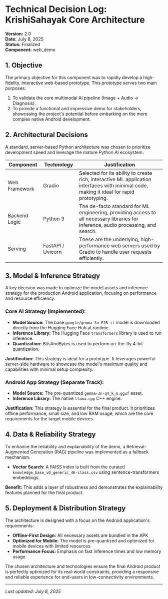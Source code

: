 # Technical Decision Log: KrishiSahayak Core Architecture

**Version:** 2.0  
**Date:** July 8, 2025  
**Status:** Finalized  
**Component:** web_demo

## 1. Objective

The primary objective for this component was to rapidly develop a high-fidelity, interactive web-based prototype. This prototype serves two main purposes:

1. To validate the core multimodal AI pipeline (Image + Audio → Diagnosis).
2. To provide a functional and impressive demo for stakeholders, showcasing the project's potential before embarking on the more complex native Android development.

## 2. Architectural Decisions

A standard, server-based Python architecture was chosen to prioritize development speed and leverage the mature Python AI ecosystem.

| Component | Technology | Justification |
|-----------|------------|---------------|
| Web Framework | Gradio | Selected for its ability to create rich, interactive ML application interfaces with minimal code, making it ideal for rapid prototyping. |
| Backend Logic | Python 3 | The de-facto standard for ML engineering, providing access to all necessary libraries for inference, audio processing, and search. |
| Serving | FastAPI / Uvicorn | These are the underlying, high-performance web servers used by Gradio to handle user requests efficiently. |

## 3. Model & Inference Strategy

A key decision was made to optimize the model assets and inference strategy for the production Android application, focusing on performance and resource efficiency.

### Core AI Strategy (Implemented):
- **Model Source:** The base `google/gemma-3n-E2B-it` model is downloaded directly from the Hugging Face Hub at runtime.
- **Inference Library:** The Hugging Face `transformers` library is used to run inference.
- **Quantization:** BitsAndBytes is used to perform on-the-fly 4-bit quantization.

**Justification:** This strategy is ideal for a prototype. It leverages powerful server-side hardware to showcase the model's maximum quality and capabilities with minimal setup complexity.

### Android App Strategy (Separate Track):
- **Model Source:** The pre-quantized `gemma-3n-q4_k_m.gguf` asset.
- **Inference Library:** The native `llama.cpp` C++ engine.

**Justification:** This strategy is essential for the final product. It prioritizes offline performance, small size, and low RAM usage, which are the core requirements for the target mobile devices.

## 4. Data & Reliability Strategy

To enhance the reliability and explainability of the demo, a Retrieval-Augmented Generation (RAG) pipeline was implemented as a fallback mechanism.

- **Vector Search:** A FAISS index is built from the curated `knowledge_base_v0_generic_46-class.csv` using sentence-transformers embeddings.

**Benefit:** This adds a layer of robustness and demonstrates the explainability features planned for the final product.

## 5. Deployment & Distribution Strategy

The architecture is designed with a focus on the Android application's requirements:

- **Offline-First Design:** All necessary assets are bundled in the APK
- **Optimized for Mobile:** The model is pre-quantized and optimized for mobile devices with limited resources
- **Performance Focus:** Emphasis on fast inference times and low memory usage

The chosen architecture and technologies ensure the final Android product is perfectly optimized for its real-world constraints, providing a responsive and reliable experience for end-users in low-connectivity environments.

---
*Last updated: July 8, 2025*
